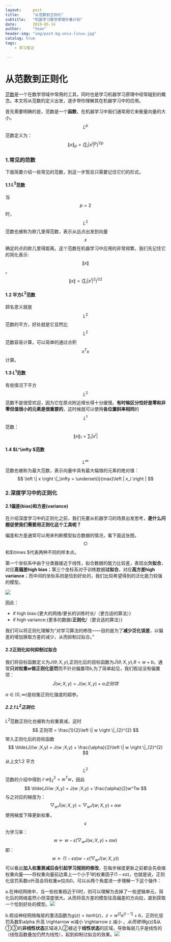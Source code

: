 ```yaml
---
layout:     post
title:      "从范数到正则化"
subtitle:   "机器学习数学原理补番计划"
date:       2019-05-14 
author:     "Yean"
header-img: "img/post-bg-unix-linux.jpg"
catalog: true
tags:
    - 学习笔记

---
```


# 从范数到正则化



[范数](https://zh.wikipedia.org/wiki/%E8%8C%83%E6%95%B0)是一个在数学领域中常用的工具，同时也是学习机器学习原理中经常碰到的概念。本文将从范数的定义出发，逐步带你理解其在机器学习中的应用。

首先需要明确的是，范数是一个**函数**，在机器学习中我们通常用它来衡量向量的大小。$$L^p​$$范数定义为：
$$
\left \| x \right \|_p = \left ( \sum_{i}\left | x^i \right |^p \right )^{1/p}
$$

### 1.常见的范数

下面简要介绍一些常见的范数，到这一步暂且只需要记住它们的形式。

#### 1.1 $L^2$范数

当$$p = 2$$时，$$L^2$$范数也被称为欧几里得范数，表示从远点出发到向量$$x$$确定的点的欧几里得距离。这个范数在机器学习中应用的非常频繁，我们先记住它的简化表示:$$\left \| x \right \|$$。
$$
\left \| x \right \| = \left ( \sum_{i}\left | x^i \right |^2 \right )^{1/2}
$$

#### 1.2 平方$L^2$范数

顾名思义就是$$L^2​$$范数的平方，好处就是它显然比$$L^2​$$范数容易计算，可以简单的通过点积$$x^Tx​$$计算。

#### 1.3 $L^1$范数

有些情况下平方$$L^2$$范数不是很受欢迎，因为它在原点附近增长得十分缓慢。**有时候区分恰好是零和非零但值很小的元素是很重要的**，这时候就可以使用**各位置斜率相同**的$$L^1$$范数：
$$
\left \| x \right \|_1 =   \sum_{i}\left | x^i \right |
$$

#### 1.4 $L^\infty $范数

$$L^\infty $$范数也被称为最大范数，表示向量中具有最大幅值的元素的绝对值：
$$
\left \| x \right \|_\infty  = \underset{i}{max}\left | x_i \right |
$$


### 2.深度学习中的正则化

#### 2.1偏差(bias)和方差(variance)

在介绍深度学习中的正则化之前，我们先要从机器学习的场景出发思考，**是什么问题促使我们需要用正则化这个工具呢？​**

偏差和方差通常可以用来判断模型拟合数据的情况，看下面这张图，$$\bigcirc $$和$\times $代表两种不同的样本点。

第一个坐标系中由于分类器接近于线性，拟合数据的能力比较差，表现出**欠拟合**，对应**高偏差high bias**；第三个坐标系对于训练数据**过拟合**，对应**高方差high variance**；而中间的坐标系则是恰到好处的，我们比较希望得到的泛化能力较强的模型。

![](https://upload-images.jianshu.io/upload_images/1083955-b10130b80ea9ae5a.PNG?imageMogr2/auto-orient/strip%7CimageView2/2/w/1240)

因此：

* if high bias:{更大的网络/更长的训练时长/（更合适的算法）}
* if high variance:{更多的数据/**正则化**/（更合适的算法）}

我们可以将正则化理解为“对学习算法的修改——目的是为了**减少泛化误差**，以偏差的增加换取方差的减少，从而抑制过拟合。”

#### 2.2正则化如何抑制过拟合

我们将目标函数定义为$J(\theta ;X,y)$,正则化后的目标函数为$\tilde{J}(\theta ;X,y)$,$\theta = w + b$。通常**只对权重$w$做正则化惩罚**而不针对偏置项$b$,为了简单起见，我们假设没有偏置项：
$$
\tilde{J}(w ;X,y) = J(w ;X,y) + \alpha 正则项
$$

$\alpha \in [0,\infty)$是权衡正则化强度的超参。

##### 2.2.1 $L^2$正则化

$L^2​$范数正则化也被称为权重衰减，这时
$$
正则项 = \frac{1}{2}\left \| w \right \|_{2}^{2}
$$
带入正则化后的目标函数
$$
\tilde{J}(w ;X,y) = J(w ;X,y) +  \frac{\alpha}{2}\left \| w \right \|_{2}^{2}
$$
从上文1.2 平方$$L^2​$$范数的介绍中得到$\left \| w \right \|_{2}^{2} = w^Tw​$，因此
$$
\tilde{J}(w ;X,y) = J(w ;X,y) +  \frac{\alpha}{2}w^Tw
$$
与之对应的梯度为：
$$
\bigtriangledown _w\tilde{J}(w ;X,y) = \bigtriangledown _wJ(w ;X,y) + \alpha w
$$
使用梯度下降更新权重，$$\epsilon $$为学习率：
$$
w\leftarrow w - \epsilon (\bigtriangledown _wJ(w ;X,y) + \alpha w)
$$
即：
$$
w\leftarrow (1-\epsilon \alpha)w -  \epsilon (\bigtriangledown _wJ(w ;X,y) )
$$
可以看出**加入权重衰减后会引起学习规则的修改**，在每步梯度更新之前都会先收缩权重向量——将权重向量前边乘上一个小于1的权重因子$(1-\epsilon \alpha)​$，也就是说，正则化惩罚系数$\alpha ​$升高会将权重$w​$拉向0。可以从两个角度进一步理解一下这个操作：

a.在神经网络中，当一些权重趋近于0时，则可以理解为去掉了一些逻辑单元，简化后的网络虽然小但深度很大。从而将高方差的模型往高偏差的方向拉，直到获取一个恰到好处的模型。![](https://upload-images.jianshu.io/upload_images/1083955-86856006464d63cc.PNG?imageMogr2/auto-orient/strip%7CimageView2/2/w/1240)

b.假设神经网络每层的激活函数为$g(z) = tanh(z)$，$z = w^{[l] }\varepsilon^{[l-1] }+b$，正则化惩罚系数$\alpha 升高 \rightarrow w减小 \rightarrow z 减小 $，从而使得$g(z)$从①③的**非线性状态**区域进入②接近于**线性状态**的区域，导致每层几乎是线性的（线性函数叠加仍然为线性），起到抑制过拟合的效果。![](https://upload-images.jianshu.io/upload_images/1083955-832fefa13ad08bc0.png?imageMogr2/auto-orient/strip%7CimageView2/2/w/1240)
